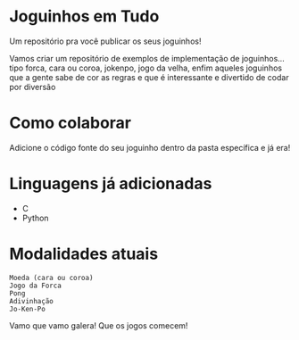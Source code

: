 # Joguinhos em Tudo
Um repositório pra você publicar os seus joguinhos!

Vamos criar um repositório de exemplos de implementação de joguinhos... tipo forca, cara ou coroa, jokenpo, jogo da velha, enfim aqueles joguinhos que a gente sabe de cor as regras e que é interessante e divertido de codar por diversão

# Como colaborar
Adicione o código fonte do seu joguinho dentro da pasta específica e já era!

# Linguagens já adicionadas
- C
- Python


# Modalidades atuais
    Moeda (cara ou coroa)
    Jogo da Forca
    Pong
    Adivinhação
    Jo-Ken-Po



   Vamo que vamo galera!
    Que os jogos comecem!

